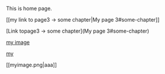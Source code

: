 This is home page.

[[my link to page3 -> some chapter|My page 3#some-chapter]]


[Link topage3 -> some chapter](My page 3#some-chapter)

[my image](myimage.png)

[my](myimage.png)

[[myimage.png|aaa]]